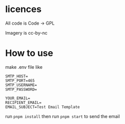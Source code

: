 # licences
All code is Code -> GPL 

Imagery is cc-by-nc

# How to use

make .env file like

```
SMTP_HOST=
SMTP_PORT=465
SMTP_USERNAME=
SMTP_PASSWORD=

YOUR_EMAIL=
RECIPIENT_EMAIL=
EMAIL_SUBJECT=Test Email Template
```

run `pnpm install`
then
run `pnpm start` to send the email